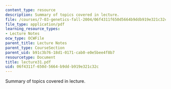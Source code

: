 ```yaml
---
content_type: resource
description: Summary of topics covered in lecture.
file: /courses/7-03-genetics-fall-2004/06f4311f650d5664b9ddb919e321c32c_lecture31.pdf
file_type: application/pdf
learning_resource_types:
- Lecture Notes
ocw_type: OCWFile
parent_title: Lecture Notes
parent_type: CourseSection
parent_uid: b91c3b76-18d1-0171-cab0-e0e5bee4f8b7
resourcetype: Document
title: lecture31.pdf
uid: 06f4311f-650d-5664-b9dd-b919e321c32c
---
```

Summary of topics covered in lecture.

